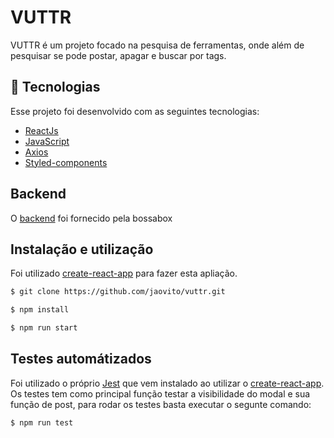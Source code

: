 # VUTTR
VUTTR é um projeto focado na pesquisa de ferramentas, onde além de pesquisar se pode postar, apagar e buscar por tags.

## 🚀 Tecnologias

Esse projeto foi desenvolvido com as seguintes tecnologias:

- [ReactJs](https://pt-br.reactjs.org)
- [JavaScript](https://developer.mozilla.org/pt-BR/docs/Web/JavaScript)
- [Axios](https://github.com/axios/axios)
- [Styled-components](https://github.com/styled-components/styled-components)

## Backend
O [backend](https://gitlab.com/bossabox/challenge-fake-api/tree/master) foi fornecido pela bossabox

## Instalação e utilização
Foi utilizado [create-react-app](https://create-react-app.dev/docs/getting-started) para fazer esta apliação.

```bash
$ git clone https://github.com/jaovito/vuttr.git
```

```bash
$ npm install 
```

```bash
$ npm run start
```

## Testes automátizados
Foi utilizado o próprio [Jest](https://jestjs.io) que vem instalado ao utilizar o [create-react-app](https://create-react-app.dev/docs/getting-started).
Os testes tem como principal função testar a visibilidade do modal e sua função de post, para rodar os testes basta executar o segunte comando:

```bash
$ npm run test
```

